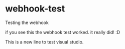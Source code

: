 # webhook-test
Testing the webhook

if you see this the webhook test worked. it really did! :D

This is a new line to test visual studio.